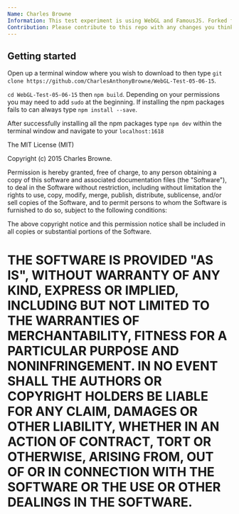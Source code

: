 ```yaml
---
Name: Charles Browne
Information: This test experiment is using WebGL and FamousJS. Forked from one of FamousJS examples, tested, updated and developed into what I was trying to accomplish.
Contribution: Please contribute to this repo with any changes you think would be cool or contribute to the official repo at https://github.com/Famous/engine
---
```


## Getting started

Open up a terminal window where you wish to download to then type `git clone https://github.com/CharlesAnthonyBrowne/WebGL-Test-05-06-15`.

`cd WebGL-Test-05-06-15` then `npm build`. Depending on your permissions you may need to add `sudo` at the beginning. If installing the npm packages fails to can always type `npm install --save`.

After successfully installing all the npm packages type `npm dev` within the terminal window and navigate to your `localhost:1618`

The MIT License (MIT)

Copyright (c) 2015 Charles Browne.

Permission is hereby granted, free of charge, to any person obtaining a copy
of this software and associated documentation files (the "Software"), to deal
in the Software without restriction, including without limitation the rights
to use, copy, modify, merge, publish, distribute, sublicense, and/or sell
copies of the Software, and to permit persons to whom the Software is
furnished to do so, subject to the following conditions:

The above copyright notice and this permission notice shall be included in
all copies or substantial portions of the Software.

THE SOFTWARE IS PROVIDED "AS IS", WITHOUT WARRANTY OF ANY KIND, EXPRESS OR
IMPLIED, INCLUDING BUT NOT LIMITED TO THE WARRANTIES OF MERCHANTABILITY,
FITNESS FOR A PARTICULAR PURPOSE AND NONINFRINGEMENT. IN NO EVENT SHALL THE
AUTHORS OR COPYRIGHT HOLDERS BE LIABLE FOR ANY CLAIM, DAMAGES OR OTHER
LIABILITY, WHETHER IN AN ACTION OF CONTRACT, TORT OR OTHERWISE, ARISING FROM,
OUT OF OR IN CONNECTION WITH THE SOFTWARE OR THE USE OR OTHER DEALINGS IN
THE SOFTWARE.
=======
